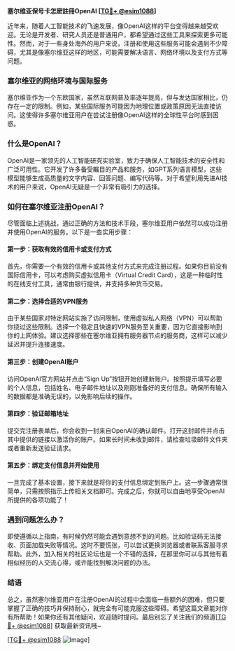 **塞尔维亚保号卡怎麽註冊OpenAI [[TG💪+ @esim1088](https://t.me/s/esim1088)]**

近年来，随着人工智能技术的飞速发展，像OpenAI这样的平台变得越来越受欢迎。无论是开发者、研究人员还是普通用户，都希望通过这些工具来探索更多可能性。然而，对于一些身处海外的用户来说，注册和使用这些服务可能会遇到不少障碍，尤其是像塞尔维亚这样的地区，可能需要解决语言、网络环境以及支付方式等问题。

### 塞尔维亚的网络环境与国际服务

塞尔维亚作为一个东欧国家，虽然互联网普及率逐年提高，但与发达国家相比，仍存在一定的限制。例如，某些国际服务可能因为地理位置或政策原因无法直接访问。这使得许多塞尔维亚用户在尝试注册像OpenAI这样的全球性平台时感到困惑。

### 什么是OpenAI？

OpenAI是一家领先的人工智能研究实验室，致力于确保人工智能技术的安全性和广泛可用性。它开发了许多备受瞩目的产品和服务，如GPT系列语言模型，这些模型能够生成高质量的文字内容、回答问题、编写代码等。对于希望利用先进AI技术的用户来说，OpenAI无疑是一个非常有吸引力的选择。

### 如何在塞尔维亚注册OpenAI？

尽管面临上述挑战，通过正确的方法和技术手段，塞尔维亚用户依然可以成功注册并使用OpenAI的服务。以下是一些实用步骤：

#### 第一步：获取有效的信用卡或支付方式

首先，你需要一个有效的信用卡或其他支付方式来完成注册过程。如果你目前没有国际信用卡，可以考虑购买虚拟信用卡（Virtual Credit Card），这是一种临时性的在线支付工具，通常由银行提供，并支持多种货币交易。

#### 第二步：选择合适的VPN服务

由于某些国家对特定网站实施了访问限制，使用虚拟私人网络（VPN）可以帮助你绕过这些限制。选择一个稳定且快速的VPN服务至关重要，因为它直接影响到你的上网体验。建议选择那些在塞尔维亚拥有服务器节点的服务商，这样可以减少延迟并提升连接速度。

#### 第三步：创建OpenAI账户

访问OpenAI官方网站并点击“Sign Up”按钮开始创建新账户。按照提示填写必要的个人信息，包括姓名、电子邮件地址以及刚刚准备好的支付信息。确保所有输入的数据都是准确无误的，以免影响后续的操作。

#### 第四步：验证邮箱地址

提交完注册表单后，你会收到一封来自OpenAI的确认邮件。打开这封邮件并点击其中提供的链接以激活你的账户。如果长时间未收到邮件，请检查垃圾邮件文件夹或者重新发送验证请求。

#### 第五步：绑定支付信息并开始使用

一旦完成了基本设置，接下来就是将你的支付信息绑定到账户上。这一步骤通常很简单，只需按照指示上传相关文档即可。完成之后，你就可以自由地享受OpenAI所提供的各项功能了！

### 遇到问题怎么办？

即使遵循以上指南，有时候仍然可能会遇到意想不到的问题。比如验证码无法接收、页面加载失败等情况。这时不要慌张，可以尝试更换浏览器或者联系客服寻求帮助。此外，加入相关的社区论坛也是一个不错的选择，在那里你可以与其他有着相似经历的人交流心得，或许能找到解决问题的办法。

### 结语

总之，虽然塞尔维亚用户在注册OpenAI的过程中会面临一些额外的困难，但只要掌握了正确的技巧并保持耐心，就完全有可能克服这些障碍。希望这篇文章能对你有所帮助！如果你还有其他疑问，欢迎随时提问。最后别忘了关注我们的频道[[TG💪+ @esim1088](https://t.me/s/esim1088)] 获取最新资讯哦~

[[TG💪+ @esim1088](https://t.me/s/esim1088) ![Image](https://i.postimg.cc/4NQfJmqS/Snipaste-2025-05-13-00-14-12.png)]